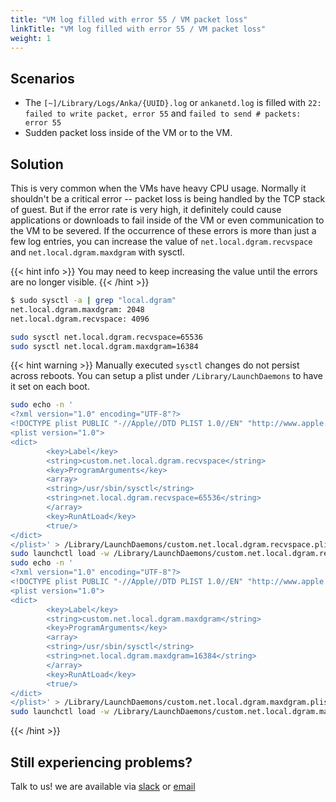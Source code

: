 ```yaml
---
title: "VM log filled with error 55 / VM packet loss"
linkTitle: "VM log filled with error 55 / VM packet loss"
weight: 1
---
```


## Scenarios

- The `[~]/Library/Logs/Anka/{UUID}.log` or `ankanetd.log` is filled with `22: failed to write packet, error 55` and `failed to send # packets: error 55`
- Sudden packet loss inside of the VM or to the VM.

## Solution

This is very common when the VMs have heavy CPU usage. Normally it shouldn't be a critical error -- packet loss is being handled by the TCP stack of guest. But if the error rate is very high, it definitely could cause applications or downloads to fail inside of the VM or even communication to the VM to be severed. If the occurrence of these errors is more than just a few log entries, you can increase the value of `net.local.dgram.recvspace` and `net.local.dgram.maxdgram` with sysctl.

{{< hint info >}}
You may need to keep increasing the value until the errors are no longer visible.
{{< /hint >}}

```bash
$ sudo sysctl -a | grep "local.dgram"
net.local.dgram.maxdgram: 2048
net.local.dgram.recvspace: 4096
```

```bash
sudo sysctl net.local.dgram.recvspace=65536
sudo sysctl net.local.dgram.maxdgram=16384
```

{{< hint warning >}}
Manually executed `sysctl` changes do not persist across reboots. You can setup a plist under `/Library/LaunchDaemons` to have it set on each boot.
```bash
sudo echo -n '
<?xml version="1.0" encoding="UTF-8"?>
<!DOCTYPE plist PUBLIC "-//Apple//DTD PLIST 1.0//EN" "http://www.apple.com/DTDs/PropertyList-1.0.dtd">
<plist version="1.0">
<dict>
        <key>Label</key>
        <string>custom.net.local.dgram.recvspace</string>
        <key>ProgramArguments</key>
        <array>
        <string>/usr/sbin/sysctl</string>
        <string>net.local.dgram.recvspace=65536</string>
        </array>
        <key>RunAtLoad</key>
        <true/>
</dict>
</plist>' > /Library/LaunchDaemons/custom.net.local.dgram.recvspace.plist
sudo launchctl load -w /Library/LaunchDaemons/custom.net.local.dgram.recvspace.plist
sudo echo -n '
<?xml version="1.0" encoding="UTF-8"?>
<!DOCTYPE plist PUBLIC "-//Apple//DTD PLIST 1.0//EN" "http://www.apple.com/DTDs/PropertyList-1.0.dtd">
<plist version="1.0">
<dict>
        <key>Label</key>
        <string>custom.net.local.dgram.maxdgram</string>
        <key>ProgramArguments</key>
        <array>
        <string>/usr/sbin/sysctl</string>
        <string>net.local.dgram.maxdgram=16384</string>
        </array>
        <key>RunAtLoad</key>
        <true/>
</dict>
</plist>' > /Library/LaunchDaemons/custom.net.local.dgram.maxdgram.plist
sudo launchctl load -w /Library/LaunchDaemons/custom.net.local.dgram.maxdgram.plist
```
{{< /hint >}}

## Still experiencing problems?

Talk to us! we are available via [slack](https://slack.veertu.com/) or [email](mailto:support@veertu.com)
